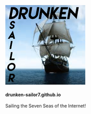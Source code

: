 ![drunken-sailor7.github.io](assets/img/logo.png)

#### drunken-sailor7.github.io
Sailing the Seven Seas of the Internet!
